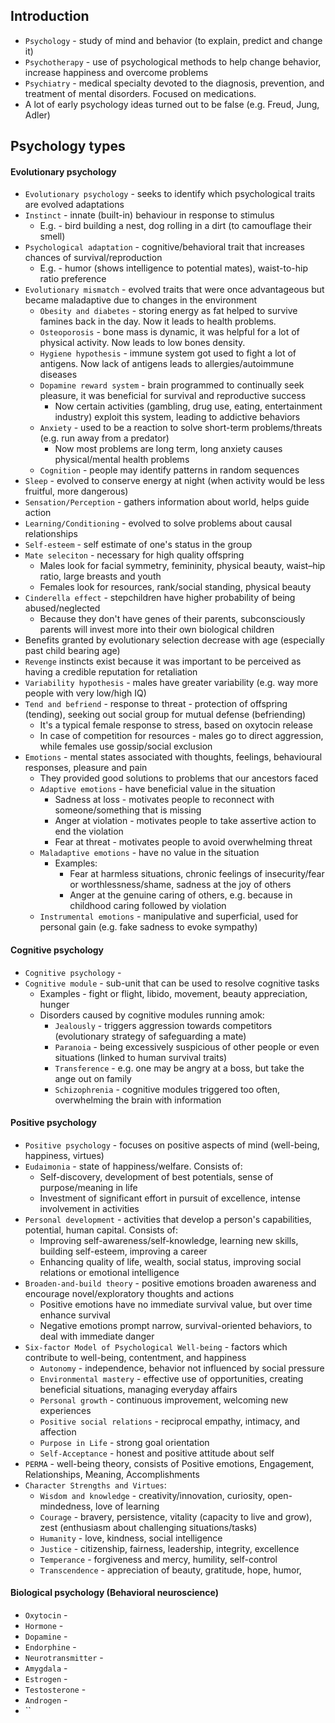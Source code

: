 ## Introduction
* `Psychology` - study of mind and behavior (to explain, predict and change it)
* `Psychotherapy` - use of psychological methods to help change behavior, increase happiness and overcome problems
* `Psychiatry` - medical specialty devoted to the diagnosis, prevention, and treatment of mental disorders. Focused on medications.
* A lot of early psychology ideas turned out to be false (e.g. Freud, Jung, Adler)

## Psychology types
#### Evolutionary psychology
* `Evolutionary psychology` - seeks to identify which psychological traits are evolved adaptations
* `Instinct` - innate (built-in) behaviour in response to stimulus
    * E.g. - bird building a nest, dog rolling in a dirt (to camouflage their smell)
* `Psychological adaptation` - cognitive/behavioral trait that increases chances of survival/reproduction
    * E.g. - humor (shows intelligence to potential mates), waist-to-hip ratio preference
* `Evolutionary mismatch` - evolved traits that were once advantageous but became maladaptive due to changes in the environment
    * `Obesity and diabetes` - storing energy as fat helped to survive famines back in the day. Now it leads to health problems.
    * `Osteoporosis` - bone mass is dynamic, it was helpful for a lot of physical activity. Now leads to low bones density.
    * `Hygiene hypothesis` - immune system got used to fight a lot of antigens. Now lack of antigens leads to allergies/autoimmune diseases
    * `Dopamine reward system` - brain programmed to continually seek pleasure, it was beneficial for survival and reproductive success
        * Now certain activities (gambling, drug use, eating, entertainment industry) exploit this system, leading to addictive behaviors
    * `Anxiety` - used to be a reaction to solve short-term problems/threats (e.g. run away from a predator)
        * Now most problems are long term, long anxiety causes physical/mental health problems
    * `Cognition` - people may identify patterns in random sequences
* `Sleep` - evolved to conserve energy at night (when activity would be less fruitful, more dangerous) 
* `Sensation/Perception` - gathers information about world, helps guide action
* `Learning/Conditioning` - evolved to solve problems about causal relationships
* `Self-esteem` - self estimate of one's status in the group
* `Mate seleciton` - necessary for high quality offspring 
    * Males look for facial symmetry, femininity, physical beauty, waist–hip ratio, large breasts and youth
    * Females look for resources, rank/social standing, physical beauty
* `Cinderella effect` - stepchildren have higher probability of being abused/neglected
    * Because they don't have genes of their parents, subconsciously parents will invest more into their own biological children
* Benefits granted by evolutionary selection decrease with age (especially past child bearing age)
* `Revenge` instincts exist because it was important to be perceived as having a credible reputation for retaliation
* `Variability hypothesis` - males have greater variability (e.g. way more people with very low/high IQ)
* `Tend and befriend` - response to threat - protection of offspring (tending), seeking out social group for mutual defense (befriending)
    * It's a typical female response to stress, based on oxytocin release
    * In case of competition for resources - males go to direct aggression, while females use gossip/social exclusion
* `Emotions` -  mental states associated with thoughts, feelings, behavioural responses, pleasure and pain
    * They provided good solutions to problems that our ancestors faced
    * `Adaptive emotions` - have beneficial value in the situation 
        * Sadness at loss - motivates people to reconnect with someone/something that is missing
        * Anger at violation - motivates people to take assertive action to end the violation
        * Fear at threat - motivates people to avoid overwhelming threat
    * `Maladaptive emotions` - have no value in the situation
        * Examples:
            * Fear at harmless situations, chronic feelings of insecurity/fear or worthlessness/shame, sadness at the joy of others
            * Anger at the genuine caring of others, e.g. because in childhood caring followed by violation
    * `Instrumental emotions` - manipulative and superficial, used for personal gain (e.g. fake sadness to evoke sympathy)

#### Cognitive psychology
* `Cognitive psychology` - 
* `Cognitive module` - sub-unit that can be used to resolve cognitive tasks
    * Examples - fight or flight, libido, movement, beauty appreciation, hunger
    * Disorders caused by cognitive modules running amok:
        * `Jealously` - triggers aggression towards competitors (evolutionary strategy of safeguarding a mate)
        * `Paranoia` - being excessively suspicious of other people or even situations (linked to human survival traits)
        * `Transference` - e.g. one may be angry at a boss, but take the ange out on family
        * `Schizophrenia` - cognitive modules triggered too often, overwhelming the brain with information

#### Positive psychology
* `Positive psychology` - focuses on positive aspects of mind (well-being, happiness, virtues)
* `Eudaimonia` - state of happiness/welfare. Consists of:
    * Self-discovery, development of best potentials, sense of purpose/meaning in life
    * Investment of significant effort in pursuit of excellence, intense involvement in activities
* `Personal development` - activities that develop a person's capabilities, potential, human capital. Consists of:
    * Improving self-awareness/self-knowledge, learning new skills, building self-esteem, improving a career
    * Enhancing quality of life, wealth, social status, improving social relations or emotional intelligence
* `Broaden-and-build theory` - positive emotions broaden awareness and encourage novel/exploratory thoughts and actions
    * Positive emotions have no immediate survival value, but over time enhance survival
    * Negative emotions prompt narrow, survival-oriented behaviors, to deal with immediate danger
* `Six-factor Model of Psychological Well-being` - factors which contribute to well-being, contentment, and happiness
    * `Autonomy` - independence, behavior not influenced by social pressure
    * `Environmental mastery` - effective use of opportunities, creating beneficial situations, managing everyday affairs
    * `Personal growth` - continuous improvement, welcoming new experiences 
    * `Positive social relations` - reciprocal empathy, intimacy, and affection
    * `Purpose in Life` - strong goal orientation
    * `Self-Acceptance` - honest and positive attitude about self
* `PERMA` - well-being theory, consists of Positive emotions, Engagement, Relationships, Meaning, Accomplishments
* `Character Strengths and Virtues`:
    * `Wisdom and knowledge` - creativity/innovation, curiosity, open-mindedness, love of learning
    * `Courage` - bravery, persistence, vitality (capacity to live and grow), zest (enthusiasm about challenging situations/tasks)
    * `Humanity` - love, kindness, social intelligence
    * `Justice` - citizenship, fairness, leadership, integrity, excellence
    * `Temperance` - forgiveness and mercy, humility, self-control
    * `Transcendence` - appreciation of beauty, gratitude, hope, humor, 

#### Biological psychology (Behavioral neuroscience)
* `Oxytocin` - 
* `Hormone` - 
* `Dopamine` - 
* `Endorphine` - 
* `Neurotransmitter` - 
* `Amygdala` - 
* `Estrogen` - 
* `Testosterone` - 
* `Androgen` - 
* ``